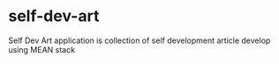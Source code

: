 # self-dev-art
Self Dev Art application is collection of self development article develop using MEAN stack
